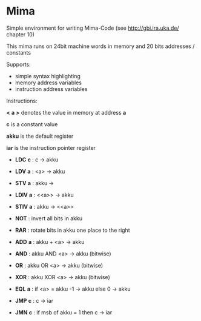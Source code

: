 # Mima
Simple environment for writing Mima-Code (see http://gbi.ira.uka.de/ chapter 10)

This mima runs on 24bit machine words in memory and 20 bits addresses / constants

Supports:
- simple syntax highlighting
- memory address variables
- instruction address variables

Instructions:

__<__ __a__ __>__ denotes the value in memory at address __a__

__c__ is a constant value

__akku__ is the default register

__iar__ is the instruction pointer register

- __LDC__ __c__ : c  → akku
- __LDV__ __a__ : <a\> → akku
- __STV__ __a__ : akku → <a>
- __LDIV__ __a__ : <<a\>\> → akku
- __STIV__ __a__ : akku → <<a\>\>

- __NOT__ : invert all bits in akku
- __RAR__ : rotate bits in akku one place to the right

- __ADD__ __a__ : akku + <a\> → akku
- __AND__ : akku AND <a\> → akku (bitwise)
- __OR__ : akku OR <a\> → akku (bitwise)
- __XOR__ : akku XOR <a\> → akku (bitwise)
- __EQL__ __a__ : if <a\> = akku -1 → akku else 0 → akku

- __JMP__ __c__ : c → iar
- __JMN__ __c__ : if msb of akku = 1 then c → iar
